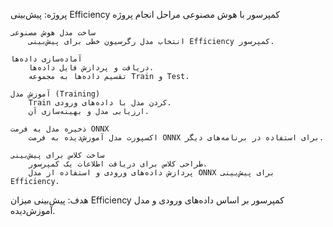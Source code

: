 پروژه: پیش‌بینی Efficiency کمپرسور با هوش مصنوعی
مراحل انجام پروژه

    ساخت مدل هوش مصنوعی
        انتخاب مدل رگرسیون خطی برای پیش‌بینی Efficiency کمپرسور.

    آماده‌سازی داده‌ها
        دریافت و پردازش فایل داده‌ها.
        تقسیم داده‌ها به مجموعه Train و Test.

    آموزش مدل (Training)
        Train کردن مدل با داده‌های ورودی.
        ارزیابی مدل و بهینه‌سازی آن.

    ذخیره مدل به فرمت ONNX
        اکسپورت مدل آموزش‌دیده به فرمت ONNX برای استفاده در برنامه‌های دیگر.

    ساخت کلاس برای پیش‌بینی
        طراحی کلاس برای دریافت اطلاعات یک کمپرسور.
        پردازش داده‌های ورودی و استفاده از مدل ONNX برای پیش‌بینی Efficiency.

 هدف: پیش‌بینی میزان Efficiency کمپرسور بر اساس داده‌های ورودی و مدل آموزش‌دیده.